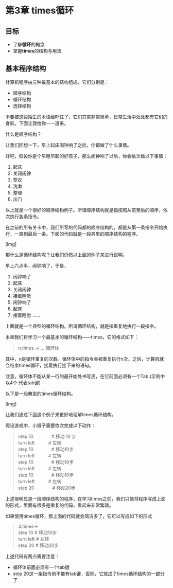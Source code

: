 # 第3章 times循环
## 目标 ##
* 了解**循环**的概念
* 掌握**times**的结构与用法

## 基本程序结构 ##

计算机程序由三种最基本的结构组成，它们分别是：<br>
* 顺序结构
* 循环结构
* 选择结构

不要被这些陌生的术语给吓住了，它们其实非常简单，日常生活中处处都有它们的身影。下面让我给你一一道来。<br>

什么是顺序结构？

让我们回想一下，早上起床闹钟响了之后，你都做了什么事情。

好吧，假设你是个早睡早起的好孩子，那么闹钟响了以后，你会依次做以下事情：
1. 起床
2. 关闭闹钟
3. 穿衣
4. 洗漱
5. 整理
6. 出门

以上就是一个很好的顺序结构例子。所谓顺序结构就是指按照从前至后的顺序，依次执行各条指令。

在之前的所有关卡中，我们所写的代码都的顺序结构的，都是从第一条指令开始执行，一直到最后一条。下面的代码就是一段典型的顺序结构的程序。

[img]

那什么是循环结构呢？让我们仍然以上面的例子来进行说明。

早上六点半，闹钟响了，于是，
1. 闹钟响了
2. 起床
3. 关闭闹钟
4. 接着睡觉
5. 闹钟响了
6. 起床
7. 接着睡觉
......

上面就是一个典型的循环结构。所谓循环结构，就是指重复地执行一段指令。

本章我们将学习一个最基本的循环结构——times，它的格式如下：
> n.times.->
> ....循环体

其中，n是循环重复的次数。循环体中的指令会被重复执行n次。之后，计算机就会结束times循环，接着执行接下来的语句。

注意，循环体不能从某一行的最开始处书写民，在它前面必须有一个Tab.(示例中以4个.代表tab键)

以下是一段典型的times循环结构。

[img]

让我们通过下面这个例子来更好地理解times循环结构。

假设游戏中，小猴子需要依次完成以下动作：
> step 10　　　　# 移动 10 步 <br>
> turn left　　　# 左转 <br>
> step 10　　　　# 移动10步 <br>
> turn left　　　# 左转 <br>
> step 10　　　　# 移动10步 <br>
> turn left　　　# 左转 <br>
> step 10　　　　# 移动10步 <br>
> turn left　　　# 左转 <br>
> step 20　　　　# 移动20步 <br>

上述很明显是一段顺序结构的程序，在学习times之前，我们只能将程序写成上面的形式，里面有很多是重复的代码，看起来非常繁琐。

如果使用times循环，那上面的代码就会简洁多了，它可以写成如下的形式
> 4.times-> <br>
>     step 10   # 移动10步<br>
>     turn left # 左转<br>
> step 20       # 移动20步<br>

上述代码有两点需要注意：
* 循环体前面必须有一个tab键
* step 20这一条指令前不能有tab键，否则，它就成了times循环结构的一部分了


